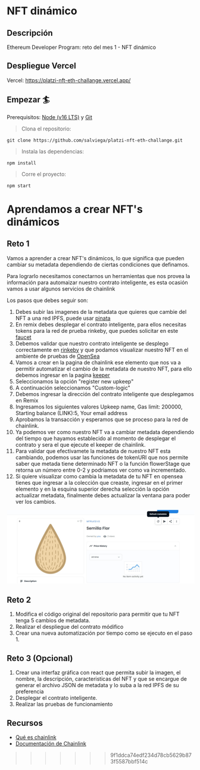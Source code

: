# NFT dinámico

## Descripción

Ethereum Developer Program: reto del mes 1 - NFT dinámico

## Despliegue Vercel

Vercel: https://platzi-nft-eth-challange.vercel.app/

## Empezar 🏄

Prerequisitos: [Node (v16 LTS)](https://nodejs.org/en/download/) y [Git](https://git-scm.com/downloads)

> Clona el repositorio:

```
git clone https://github.com/salviega/platzi-nft-eth-challange.git
```

> Instala las dependencias:

```
npm install
```

> Corre el proyecto:

```
npm start
```

# Aprendamos a crear NFT's dinámicos

## Reto 1

Vamos a aprender a crear NFT's dinámicos, lo que significa que pueden cambiar su metadata dependiendo de ciertas condiciones que definamos. 

Para lograrlo necesitamos conectarnos un herramientas que nos provea la información para automaizar nuestro contrato inteligente, es esta ocasión vamos a usar algunos servicios de chainlink

Los pasos que debes seguir son:

1. Debes subir las imagenes de la metadata que quieres que cambie del NFT a una red IPFS, puede usar [pinata](https://www.pinata.cloud/)
2. En remix debes desplegar el contrato inteligente, para ellos necesitas tokens para la red de prueba rinkeby, que puedes solicitar en este [faucet](https://www.pinata.cloud/)
3. Debemos validar que nuestro contrato inteligente se desplego correctamente en [rinkeby](https://rinkeby.etherscan.io/) y que podamos visualizar nuestro NFT en el ambiente de pruebas de [OpenSea](https://testnets.opensea.io/)
4. Vamos a crear en la pagina de chainlink ese elemento que nos va a permitir automatizar el cambio de la metadata de nuestro NFT, para ello debemos ingresar en la pagina [keeper](https://keepers.chain.link)
5. Seleccionamos la opción "register new upkeep"
6. A continuación seleccionamos "Custom-logic"
7. Debemos ingresar la dirección del contrato inteligente que desplegamos en Remix
8. Ingresamos los siguientes valores Upkeep name, Gas limit: 200000, Starting balance (LINK):5, Your email address
9. Aprobamos la transacción y esperamos que se proceso para la red de chainlink.
10. Ya podemos ver como nuestro NFT va a cambiar metadata dependiendo del tiempo que hayamos establecido al momento de desplegar el contrato y sera el que ejecute el keeper de chainlink.
11. Para validar que efectivamete la metadata de nuestro NFT esta cambiando, podemos usar las funciones de tokenURI que nos permite saber que metada tiene determinado NFT o la función flowerStage que retorna un número entre 0-2 y podriamos ver como va incrementado.
12. Si quiere visualizar como cambia la metadata de tu NFT en opensea tienes que ingresar a la colección que creaste, ingresar en el primer elemento y en la esquina superior derecha selección la opción actualizar metadata, finalmente debes actualizar la ventana para poder ver los cambios.

![Actualizar metadata](image/uptadeMetadata_1.jpg)

## Reto 2

1. Modifica el código original del repositorio para permitir que tu NFT tenga 5 cambios de metadata.
2. Realizar el despliegue del contrato módifico 
3. Crear una nueva automatización por tiempo como se ejecuto en el paso 1.

## Reto 3 (Opcional)

1. Crear una interfaz gráfica con react que permita subir la imagen, el nombre, la descripción,  caracteristicas del NFT y que se encargue de generar el archivo JSON de metadata y lo suba a la red IPFS de su preferencia 
2. Desplegar el contrato inteligente.
3. Realizar las pruebas de funcionamiento


## Recursos

* [Qué es chainlink](https://chainlinkspanishcommunity.medium.com/qu%C3%A9-es-chainlink-6ea80f9ff95e)
* [Documentación de Chainlink ](https://docs.chain.link/docs)

>>>>>>> 9f1ddca74edf234d78cb5629b873f5587bbf514c
